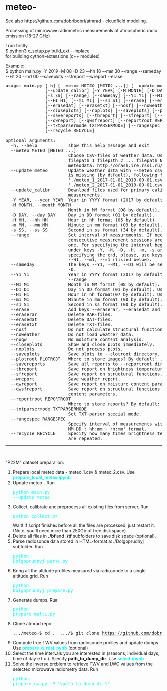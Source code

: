 # meteo-

See also https://github.com/dobribobri/atmrad - cloudfield modeling.

Processing of microwave radiometric measurements of atmospheric radio emission (18-27 GHz)

! run firstly<br>
$ python3 c_setup.py build_ext --inplace
<br>
for building cython-extensions (c++ modules)

Example:<br>
$ python main.py -Y 2019 -M 08 -D 23 --hh 18 --mm 30 --range --sameday --H1 20 --m1 00 --saveplots --sfreport --wreport --erase


<pre>
usage: main.py [-h] [--meteo METEO [METEO ...]] [--update_meteo]
               [--update_calibr] [-Y YEAR] [-M MONTH] [-D DAY] [-H HH] [-m MM]
               [-s SS] [--range] [--sameday] [--Y1 Y1] [--M1 M1] [--D1 D1]
               [--H1 H1] [--m1 M1] [--s1 S1] [--erase] [--eraserar]
               [--erasedat] [--erasetxt] [--nosf] [--noweather] [--noqw]
               [--closeplots] [--noplots] [--saveplots] [--plotroot PLOTROOT]
               [--savereports] [--tbreport] [--sfreport] [--wreport]
               [--qwreport] [--qwsfreport] [--reportroot REPORTROOT]
               [--txtparsermode TXTPARSERMODE] [--rangespec RANGESPEC]
               [--recycle RECYCLE]

optional arguments:
  -h, --help            show this help message and exit
  --meteo METEO [METEO ...]
                        Choose CSV-files of weather data. Using: [--meteo
                        filepath_1 filepath_2 ... filepath_N ]. Obtain
                        meteodata: http://orash.ire.rssi.ru/meteo/index.php
  --update_meteo        Update weather data with --meteo csv-files. If --meteo
                        is missing (by default), following files are used:
                        &apos;./meteo_1_2017-01-01_2019-09-01.csv&apos;,
                        &apos;./meteo_2_2017-01-01_2019-09-01.csv&apos;
  --update_calibr       Download files used for primary calibration of
                        measurements.
  -Y YEAR, --year YEAR  Year in YYYY format (2017 by default).
  -M MONTH, --month MONTH
                        Month in MM format (08 by default).
  -D DAY, --day DAY     Day in DD format (01 by default).
  -H HH, --hh HH        Hour in hh format (05 by default).
  -m MM, --mm MM        Minute in mm format (09 by default).
  -s SS, --ss SS        Second in ss format (34 by default).
  --range               Set interval of measurements. If necessary, several
                        consecutive measurement sessions are combined into
                        one. For specifying the interval beginning, the values
                        under keys -Y, -M, -D, -H, -m, -s are used. For
                        specifying the end, please, use keys --Y1, --M1, --D1,
                        --H1, --m1, --s1 (listed below).
  --sameday             The keys --Y1, --M1, --D1 will be set equal to -Y, -M,
                        -D.
  --Y1 Y1               Year in YYYY format (2017 by default). Use with
                        --range
  --M1 M1               Month in MM format (08 by default). Use with --range
  --D1 D1               Day in DD format (01 by default). Use with --range
  --H1 H1               Hour in hh format(07 by default). Use with --range
  --m1 M1               Minute in mm format (00 by default). Use with --range
  --s1 S1               Second in ss format (00 by default). Use with --range
  --erase               Add keys --eraserar, --erasedat and --erasetxt.
  --eraserar            Delete RAR-files.
  --erasedat            Delete DAT-files.
  --erasetxt            Delete TXT-files.
  --nosf                Do not calculate structural functions.
  --noweather           Do not load weather data.
  --noqw                No moisture content analysis.
  --closeplots          Show and close plots immediately.
  --noplots             Do not process plots.
  --saveplots           Save plots to --plotroot directory.
  --plotroot PLOTROOT   Where to store images? By default: ./pic/
  --savereports         Save all reports to --reportroot directory.
  --tbreport            Save report on brightness temperatures.
  --sfreport            Save report on structural functions.
  --wreport             Save weather report.
  --qwreport            Save report on moisture content parameters.
  --qwsfreport          Save report on structural functions of moisture
                        content parameters.
  --reportroot REPORTROOT
                        Where to store reports? By default: ./reports/
  --txtparsermode TXTPARSERMODE
                        Set TXT-parser special mode.
  --rangespec RANGESPEC
                        Specify interval of measurements with string of &apos;YYYY-
                        MM-DD : hh:mm - hh:mm&apos; format.
  --recycle RECYCLE     Specify how many times brightness temperature series
                        are repeated.
</pre>

<hr/><br/>

"P22M" dataset preparation:

1. Prepare local meteo data - meteo_1.csv & meteo_2.csv. Use <b><font color='cyan'>prepare_local_meteo.ipynb</font></b>
2. Update meteo-. Run <pre><font color='cyan'>python main.py --update_meteo</font></pre>
3. Collect, calibrate and preprocess all existing files from server. Run <pre><font color='cyan'>python collect.py</font></pre>
Wait! If script finishes before all the files are processed, just restart it. (Note, you'll need more than 250Gb of free disk space)
4. Delete all files in <b>./bf</b> and <b>./tf</b> subfolders to save disk space (optional).
5. Parse radiosonde data stored in HTML-format at ./Dolgoprudnyj subfolder. Run <pre><font color='cyan'>python Dolgoprudnyj_parse.py</font></pre>
6. Bring all the altitude profiles measured via radiosonde to a single altitude grid. 
Run <pre><font color='cyan'>python Dolgoprudnyj_prepare.py</font></pre>
7. Generate dumps. Run <pre><font color='cyan'>python prepare_multi.py</font></pre>
8. Clone atmrad repo<br/><pre>.../meteo-$ cd ..
.../$ git clone https://github.com/dobribobri/atmrad </pre>
9. Compute true TWV values from radiosonde profiles and update dumps. 
Use <b><font color='cyan'>prepare_q_real.ipynb</font></b> (optional)
10. Select the time intervals you are interested in (seasons, individual days, time of day e t.c.). Specify <b>path_to_dump_dir</b>.
Use <b><font color='cyan'>select.ipynb</font></b>
11. Solve the inverse problem to retrieve TWV and LWC values from the selected microwave radiometry data.
Run <pre><font color='cyan'>python prepare_qw.py -P '%path_to_dump_dir%'</font></pre>
